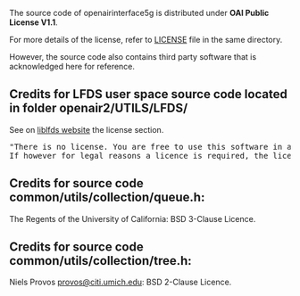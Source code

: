 The source code of openairinterface5g is distributed under **OAI Public License V1.1**.

For more details of the license, refer to [LICENSE](LICENSE) file in the same directory.

However, the source code also contains third party software that is acknowledged here for reference.

## Credits for LFDS user space source code located in folder openair2/UTILS/LFDS/ ##

See on [liblfds website](https://liblfds.org/) the license section.

<pre>
"There is no license. You are free to use this software in any way, for any purpose. Go forth and create wealth!
If however for legal reasons a licence is required, the license of your choice will be granted."
</pre>

## Credits for source code common/utils/collection/queue.h: ##

The Regents of the University of California: BSD 3-Clause Licence.

## Credits for source code common/utils/collection/tree.h: ##

Niels Provos <provos@citi.umich.edu>: BSD 2-Clause Licence.

